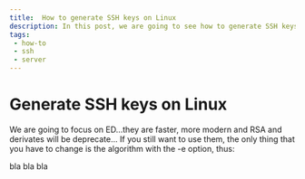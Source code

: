 ```yaml
---
title:  How to generate SSH keys on Linux
description: In this post, we are going to see how to generate SSH keys on Linux. 
tags: 
 - how-to
 - ssh
 - server
---
```


# Generate SSH keys on Linux

We are going to focus on ED...they are faster, more modern and RSA and derivates will be deprecate...
If you still want to use them, the only thing that you have to change is the algorithm with the -e option, thus:

bla bla bla